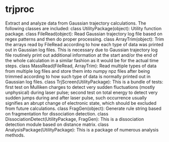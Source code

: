 # trjproc
Extract and analyze data from Gaussian trajectory calculations.
The following classes are included:
  class UtilityPackage(object): 
    Utility function package.
  class FileRead(object):
    Read Gaussian trajectory log file based on regex patterns and then do proper processing.
  class ArrayTrim(object):
    Trim the arrays read by FileRead according to how each type of data was printed out in Gaussian log files. This
    is necessary due to Gaussian trajectory log file routinely print out additional information at the start and/or the
    end of the whole calculation in a similar fashion as it would be for the actual time steps.
  class MassRead(FileRead, ArrayTrim):
    Read multiple types of data from multiple log files and store them into numpy npz files after being trimmed
    according to how such type of data is normally printed out in Gaussian log files.
  class TrjScreen(UtilityPackage):
    This is a bundle of tests: first test on Mulliken charges to detect very sudden fluctuations (mostly unphysical)
    during laser pulse; second test on total energy to detect very sudden jumps during and after laser pulse, such
    occurrence usually signifies an abrupt change of electronic state, which should be excluded from future
    calculations.
  class FragGen(object):
    Generate rule string based on fragmentation for dissociation detection.
  class DissociationDetect(UtilityPackage, FragGen):
    This is a dissociation detection module based on distance matrix.
  class AnalysisPackage(UtilityPackage):
    This is a package of numerous analysis methods.
